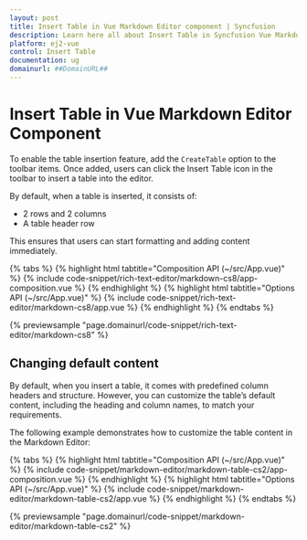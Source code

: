```yaml
---
layout: post
title: Insert Table in Vue Markdown Editor component | Syncfusion
description: Learn here all about Insert Table in Syncfusion Vue Markdown Editor component of Syncfusion Essential JS 2 and more.
platform: ej2-vue
control: Insert Table
documentation: ug
domainurl: ##DomainURL##
---
```


# Insert Table in Vue Markdown Editor Component

To enable the table insertion feature, add the `CreateTable` option to the toolbar items. Once added, users can click the Insert Table icon in the toolbar to insert a table into the editor.

By default, when a table is inserted, it consists of:

* 2 rows and 2 columns
* A table header row

This ensures that users can start formatting and adding content immediately.

{% tabs %}
{% highlight html tabtitle="Composition API (~/src/App.vue)" %}
{% include code-snippet/rich-text-editor/markdown-cs8/app-composition.vue %}
{% endhighlight %}
{% highlight html tabtitle="Options API (~/src/App.vue)" %}
{% include code-snippet/rich-text-editor/markdown-cs8/app.vue %}
{% endhighlight %}
{% endtabs %}
        
{% previewsample "page.domainurl/code-snippet/rich-text-editor/markdown-cs8" %}

## Changing default content

By default, when you insert a table, it comes with predefined column headers and structure. However, you can customize the table’s default content, including the heading and column names, to match your requirements.

The following example demonstrates how to customize the table content in the Markdown Editor:

{% tabs %}
{% highlight html tabtitle="Composition API (~/src/App.vue)" %}
{% include code-snippet/markdown-editor/markdown-table-cs2/app-composition.vue %}
{% endhighlight %}
{% highlight html tabtitle="Options API (~/src/App.vue)" %}
{% include code-snippet/markdown-editor/markdown-table-cs2/app.vue %}
{% endhighlight %}
{% endtabs %}
        
{% previewsample "page.domainurl/code-snippet/markdown-editor/markdown-table-cs2" %}